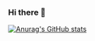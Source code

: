 ### Hi there 👋
[![Anurag's GitHub stats](https://github-readme-stats.vercel.app/api?maicolrg11=anuraghazra)](https://github.com/anuraghazra/github-readme-stats)
<!--
**maicolrg11/maicolrg11** is a ✨ _special_ ✨ repository because its `README.md` (this file) appears on your GitHub profile.

Here are some ideas to get you started:

- 🔭 I’m currently working on ...
- 🌱 I’m currently learning ...
- 👯 I’m looking to collaborate on ...
- 🤔 I’m looking for help with ...
- 💬 Ask me about ...
- 📫 How to reach me: ...
- 😄 Pronouns: ...
- ⚡ Fun fact: ...
-->
